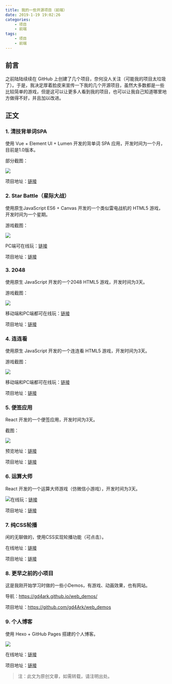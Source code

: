 ```yaml
---
title: 我的一些开源项目（前端）
date: 2019-1-19 19:02:26
categories:
 	- 项目
	- 前端
tags: 
	- 项目
	- 前端
---
```


## 前言

之前陆陆续续在 GitHub 上创建了几个项目，奈何没人关注（可能我的项目太垃圾了）。于是，我决定厚着脸皮来宣传一下我的几个开源项目，虽然大多数都是一些比较简单的游戏，但是这可以让更多人看到我的项目，也可以让我自己知道哪里地方做得不好，并且加以改进。

## 正文

### 1. 清技背单词SPA

使用 Vue + Element UI + Lumen 开发的背单词 SPA 应用，开发时间为一个月，目前是1.0版本。

部分截图：

![](http://ww1.sinaimg.cn/large/9892fa7fgy1fzc6m6dnrij20j00xcn3w.jpg)

项目地址：[链接](https://github.com/gd4Ark/learn_english)

### 2. Star Battle（星际大战）

使用原生JavaScript ES6 + Canvas 开发的一个类似雷电战机的 HTML5 游戏，开发时间为一个星期。

游戏截图：

![](http://ww1.sinaimg.cn/large/9892fa7fgy1fzc6sahf3aj20qo0dcwhu.jpg)

PC端可在线玩：[链接](https://gd4ark.github.io/Star_Battle)

项目地址：[链接](https://github.com/gd4Ark/Star_Battle)

### 3. 2048

使用原生 JavaScript 开发的一个2048 HTML5 游戏，开发时间为3天。

游戏截图：

![](http://ww1.sinaimg.cn/large/9892fa7fgy1fzc6v98jwij211y0lcdiu.jpg)

移动端和PC端都可在线玩：[链接](https://gd4ark.github.io/2048/)

项目地址：[链接](https://github.com/gd4Ark/2048)

### 4. 连连看

使用原生 JavaScript 开发的一个连连看 HTML5 游戏，开发时间为3天。

游戏截图：

![](http://ww1.sinaimg.cn/large/9892fa7fgy1fzc7r1ipekj20s70i97df.jpg)

移动端和PC端都可在线玩：[链接](https://gd4ark.github.io/linkup/)

项目地址：[链接](https://github.com/gd4Ark/linkup)

### 5. 便签应用

React 开发的一个便签应用，开发时间为3天。

截图：

![](http://ww1.sinaimg.cn/large/9892fa7fgy1fzc76qqmykj20s70i9mxh.jpg)

预览地址：[链接](https://gd4ark.github.io/react-note/dist/)

项目地址：[链接](https://github.com/gd4Ark/react-note)

### 6. 运算大师

React 开发的一个运算大师游戏（仿微信小游戏），开发时间为3天。

![](http://ww1.sinaimg.cn/large/9892fa7fgy1fzc794adlaj20s70i9aar.jpg)在线玩：[链接](https://gd4ark.github.io/computing_king/dist/index.html)

项目地址：[链接](https://github.com/gd4Ark/computing_king)

### 7. 纯CSS轮播

闲的无聊做的，使用CSS实现轮播功能（可点击）。

在线地址：[链接](https://gd4ark.github.io/CSS-Carousel/)

项目地址：[链接](https://github.com/gd4Ark/CSS-Carousel)

### 8. 更早之前的小项目

这是我刚开始学习时做的一些小Demos，有游戏、动画效果，也有网站。

导航：https://gd4ark.github.io/web_demos/

项目地址：https://github.com/gd4Ark/web_demos

### 9. 个人博客

使用 Hexo + GitHub Pages 搭建的个人博客。

![](http://ww1.sinaimg.cn/large/9892fa7fgy1fzc7penpbhj20s70gw754.jpg)

在线地址：[链接](https://gd4ark.github.io/)

项目地址：[链接](https://github.com/gd4Ark/gd4Ark.github.io)



> 注：此文为原创文章，如需转载，请注明出处。